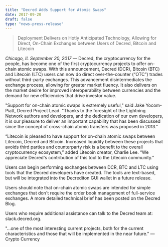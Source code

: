 ```yaml
---
title: "Decred Adds Support for Atomic Swaps"
date: 2017-09-20
draft: false
type: "news-press-release"
---
```



> Deployment Delivers on Hotly Anticipated Technology, Allowing for Direct, On-Chain Exchanges between Users of Decred, Bitcoin and Litecoin

*Chicago, IL September 20, 2017* — Decred, the cryptocurrency for the people, has become one of the first cryptocurrency projects to offer on-chain atomic swaps. With this announcement, Decred (DCR), Bitcoin (BTC) and Litecoin (LTC) users can now do direct over-the-counter (“OTC”) trades without third-party exchanges. This advancement disintermediates the exchange process, allowing for greater market fluency. It also delivers on the market desire for improved interoperability between currencies and the demand for new efficiencies that drive investor value.

"Support for on-chain atomic swaps is extremely useful," said Jake Yocom-Piatt, Decred Project Lead. "Thanks to the foresight of the Lightning Network authors and developers, and the dedication of our own developers, it is our pleasure to deliver an important capability that has been discussed since the concept of cross-chain atomic transfers was proposed in 2013."

“Litecoin is pleased to have support for on-chain atomic swaps between Litecoin, Decred and Bitcoin. Increased liquidity between these projects that avoids third parties and counterparty risk is a benefit to the overall cryptocurrency ecosystem,” added Litecoin creator, Charlie Lee. “We appreciate Decred's contribution of this tool to the Litecoin community.”

Users can begin performing exchanges between DCR, BTC and LTC using tools that the Decred developers have created. The tools are text-based, but will be integrated into the Decrediton GUI wallet in a future release.

Users should note that on-chain atomic swaps are intended for simple exchanges that don't require the order book management of full-service exchanges. A more detailed technical brief has been posted on the Decred Blog.

Users who require additional assistance can talk to the Decred team at: slack.decred.org.


"...one of the most interesting current projects, both for the current characteristics and those that will be implemented in the near future." — Crypto Currency


